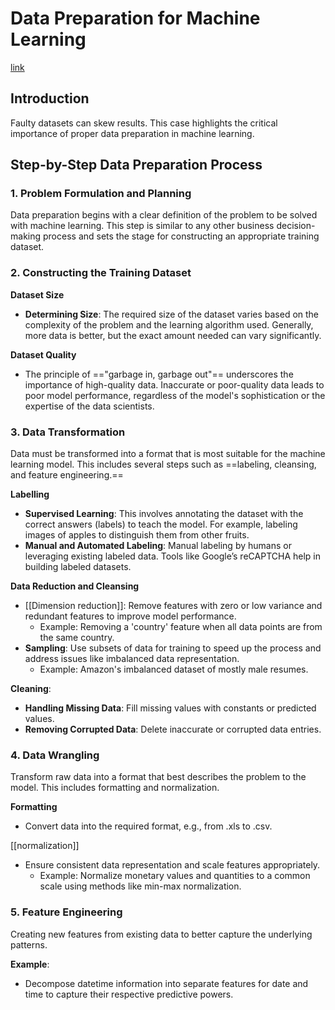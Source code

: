 # Data Preparation for Machine Learning

[link](https://www.youtube.com/watch?v=P8ERBy91Y90)
## Introduction

Faulty datasets can skew results. This case highlights the critical importance of proper data preparation in machine learning. 

## Step-by-Step Data Preparation Process

### 1. Problem Formulation and Planning

Data preparation begins with a clear definition of the problem to be solved with machine learning. This step is similar to any other business decision-making process and sets the stage for constructing an appropriate training dataset.

### 2. Constructing the Training Dataset
**Dataset Size**
- **Determining Size**: The required size of the dataset varies based on the complexity of the problem and the learning algorithm used. Generally, more data is better, but the exact amount needed can vary significantly.

**Dataset Quality**
- The principle of =="garbage in, garbage out"== underscores the importance of high-quality data. Inaccurate or poor-quality data leads to poor model performance, regardless of the model's sophistication or the expertise of the data scientists.

### 3. Data Transformation
Data must be transformed into a format that is most suitable for the machine learning model. This includes several steps such as ==labeling, cleansing, and feature engineering.==

**Labelling**
- **Supervised Learning**: This involves annotating the dataset with the correct answers (labels) to teach the model. For example, labeling images of apples to distinguish them from other fruits.
- **Manual and Automated Labeling**: Manual labeling by humans or leveraging existing labeled data. Tools like Google’s reCAPTCHA help in building labeled datasets.

**Data Reduction and Cleansing**
- [[Dimension reduction]]: Remove features with zero or low variance and redundant features to improve model performance.
  - Example: Removing a 'country' feature when all data points are from the same country.
- **Sampling**: Use subsets of data for training to speed up the process and address issues like imbalanced data representation.
  - Example: Amazon's imbalanced dataset of mostly male resumes.

**Cleaning**:
- **Handling Missing Data**: Fill missing values with constants or predicted values.
- **Removing Corrupted Data**: Delete inaccurate or corrupted data entries.

### 4. Data Wrangling 
Transform raw data into a format that best describes the problem to the model. This includes formatting and normalization.

**Formatting**
- Convert data into the required format, e.g., from .xls to .csv.

 [[normalization]]
- Ensure consistent data representation and scale features appropriately.
  - Example: Normalize monetary values and quantities to a common scale using methods like min-max normalization.

### 5. Feature Engineering
Creating new features from existing data to better capture the underlying patterns.

**Example**:
- Decompose datetime information into separate features for date and time to capture their respective predictive powers.
